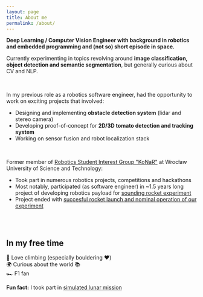 ```yaml
---
layout: page
title: About me
permalink: /about/
---
```


**Deep Learning / Computer Vision Engineer with background in robotics and embedded programming and (not so) short episode in space.**

Currently experimenting in topics revolving around **image classification, object detection and semantic segmentation**, but generally curious about CV and NLP.

<br/>

In my previous role as a robotics software engineer, had the opportunity to work on exciting projects that involved:
- Designing and implementing **obstacle detection system** (lidar and stereo camera)
- Developing proof-of-concept for **2D/3D tomato detection and tracking system**
- Working on sensor fusion and robot localization stack

<br/>

Former member of [Robotics Student Interest Group "KoNaR"](https://konar.pwr.edu.pl) at Wrocław University of Science and Technology:
- Took part in numerous robotics projects, competitions and hackathons
- Most notably, participated (as software engineer) in ~1.5 years long project of developing robotics payload for [sounding rocket experiment](https://rexusbexus.net/)
- Project ended with [succesful rocket launch and nominal operation of our experiment](https://www.facebook.com/teamTRACZ/videos/614381855668227/)

<br/>

<!-- ## CV  -->
<!-- TODO - add CV -->

<br/>

## In my free time
🧗 Love climbing (especially bouldering ❤️) \
🌍 Curious about the world 📚\
🏎️ F1 fan

**Fun fact:** I took part in [simulated lunar mission](https://lunares.space/realizacje/endymion-2019/)
